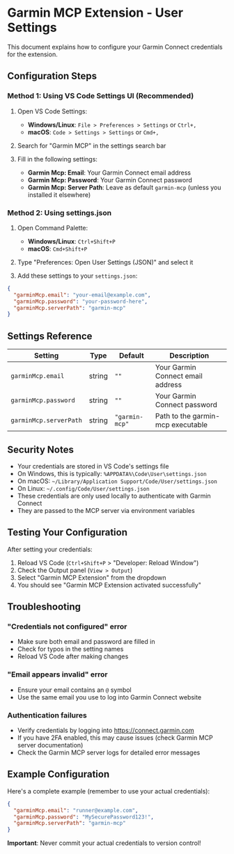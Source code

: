 # Garmin MCP Extension - User Settings

This document explains how to configure your Garmin Connect credentials for the extension.

## Configuration Steps

### Method 1: Using VS Code Settings UI (Recommended)

1. Open VS Code Settings:
   - **Windows/Linux**: `File > Preferences > Settings` or `Ctrl+,`
   - **macOS**: `Code > Settings > Settings` or `Cmd+,`

2. Search for "Garmin MCP" in the settings search bar

3. Fill in the following settings:
   - **Garmin Mcp: Email**: Your Garmin Connect email address
   - **Garmin Mcp: Password**: Your Garmin Connect password
   - **Garmin Mcp: Server Path**: Leave as default `garmin-mcp` (unless you installed it elsewhere)

### Method 2: Using settings.json

1. Open Command Palette:
   - **Windows/Linux**: `Ctrl+Shift+P`
   - **macOS**: `Cmd+Shift+P`

2. Type "Preferences: Open User Settings (JSON)" and select it

3. Add these settings to your `settings.json`:

```json
{
  "garminMcp.email": "your-email@example.com",
  "garminMcp.password": "your-password-here",
  "garminMcp.serverPath": "garmin-mcp"
}
```

## Settings Reference

| Setting | Type | Default | Description |
|---------|------|---------|-------------|
| `garminMcp.email` | string | `""` | Your Garmin Connect email address |
| `garminMcp.password` | string | `""` | Your Garmin Connect password |
| `garminMcp.serverPath` | string | `"garmin-mcp"` | Path to the garmin-mcp executable |

## Security Notes

- Your credentials are stored in VS Code's settings file
- On Windows, this is typically: `%APPDATA%\Code\User\settings.json`
- On macOS: `~/Library/Application Support/Code/User/settings.json`
- On Linux: `~/.config/Code/User/settings.json`
- These credentials are only used locally to authenticate with Garmin Connect
- They are passed to the MCP server via environment variables

## Testing Your Configuration

After setting your credentials:

1. Reload VS Code (`Ctrl+Shift+P` > "Developer: Reload Window")
2. Check the Output panel (`View > Output`)
3. Select "Garmin MCP Extension" from the dropdown
4. You should see "Garmin MCP Extension activated successfully"

## Troubleshooting

### "Credentials not configured" error
- Make sure both email and password are filled in
- Check for typos in the setting names
- Reload VS Code after making changes

### "Email appears invalid" error
- Ensure your email contains an `@` symbol
- Use the same email you use to log into Garmin Connect website

### Authentication failures
- Verify credentials by logging into https://connect.garmin.com
- If you have 2FA enabled, this may cause issues (check Garmin MCP server documentation)
- Check the Garmin MCP server logs for detailed error messages

## Example Configuration

Here's a complete example (remember to use your actual credentials):

```json
{
  "garminMcp.email": "runner@example.com",
  "garminMcp.password": "MySecurePassword123!",
  "garminMcp.serverPath": "garmin-mcp"
}
```

**Important**: Never commit your actual credentials to version control!
